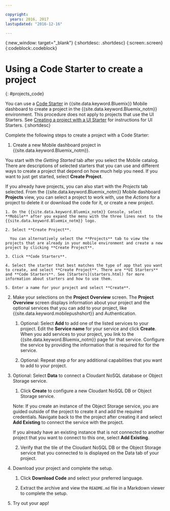 ```yaml
---

copyright:
  years: 2016, 2017
lastupdated: "2016-12-16"

---
```

{:new_window: target="_blank"}
{:shortdesc: .shortdesc}
{:screen:.screen}
{:codeblock:.codeblock}

# Using a Code Starter to create a project
{: #projects_code}

You can use a [Code Starter](starters.html#Code_Starter) in {{site.data.keyword.Bluemix}} Mobile dashboard to create a project in the {{site.data.keyword.Bluemix_notm}} environment. This procedure does not apply to projects that use the UI Starters. See [Creating a project with a UI Starter](projects_ui.html) for instructions for UI Starters. 
{:shortdesc}

Complete the following steps to create a project with a Code Starter:

1. Create a new Mobile dashboard project in {{site.data.keyword.Bluemix_notm}}.

 You start with the *Getting Started* tab after you select the Mobile catalog. There are descriptions of selected starters that you can use and different ways to create a project that depend on how much help you need. If you want to just get started, select **Create Project**.

 If you already have projects, you can also start with the *Projects* tab selected. From the {{site.data.keyword.Bluemix_notm}} Mobile dashboard **Projects** view, you can select a project to work with, use the *Actions* for a project to delete it or download the code for it, or create a new project.

	1. On the {{site.data.keyword.Bluemix_notm}} Console, select **Mobile** after you expand the menu with the three lines next to the {{site.data.keyword.Bluemix_notm}} logo. 
	
	2. Select **Create Project**. 

	  You can alternatively select the **Projects** tab to view the projects that are already in your mobile environment and create a new project by clicking **Create Project**.

	3. Click **Code Starters**.  

	4. Select the starter that best matches the type of app that you want to create, and select **Create Project**. There are **UI Starters** and **Code Starters**. See [Starters](starters.html) for more information about starters and how to use them. 
	
	5. Enter a name for your project and select **Create**.
	
2. Make your selections on the **Project Overview** screen.  The **Project Overview** screen displays information about your project and the optional services that you can add to your project, like {{site.data.keyword.mobilepushshort}} and Authentication.  

	1. Optional: Select **Add** to add one of the listed services to your project. Edit the **Service name** for your service and click **Create**. When you add services to your project, you link to the {{site.data.keyword.Bluemix_notm}} page for that service. Configure the service by providing the information that is required for for the service.
	
	2. Optional: Repeat step *a* for any additional capabilities that you want to add to your project.

3. Optional: Select **Data** to connect a Cloudant NoSQL database or Object Storage service.
	1. Click **Create** to configure a new Cloudant NoSQL DB or Object Storage service.
	
	Note: If you create an instance of the Object Storage service, you are guided outside of the project to create it and add the required credentials. Navigate back to the the project after creating it and select **Add Existing** to connect the service with the project.
	
	If you already have an existing instance that is not connected to another project that you want to connect to this one, select **Add Existing**. 
	
	2. Verify that the tile of the Cloudant NoSQL DB or the Object Storage service that you connected to is displayed on the Data tab of your project.

4.  Download your project and complete the setup.

    1. Click **Download Code** and select your preferred language.
   
    2. Extract the archive and view the `README.md` file in a Markdown viewer to complete the setup.

5.  Try out your app! 


